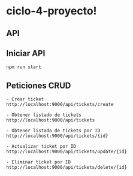 # ciclo-4-proyecto!

## API

## Iniciar API

    npm run start

## Peticiones CRUD

    - Crear ticket
    http://localhost:9000/api/tickets/create

    - Obtener listado de tickets
    http://localhost:9000/api/tickets 

    - Obtener listado de tickets por ID 
    http://localhost:9000/api/tickets/{id}

    - Actualizar ticket por ID 
    http://localhost:9000/api/tickets/update/{id}

    - Eliminar ticket por ID 
    http://localhost:9000/api/tickets/delete/{id}